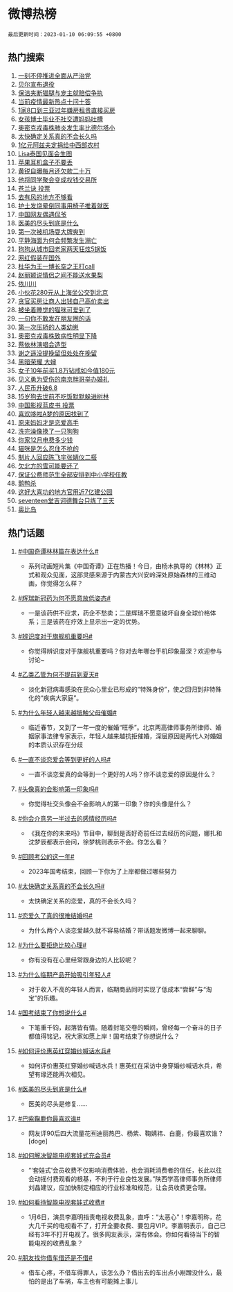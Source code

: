 # 微博热榜

`最后更新时间：2023-01-10 06:09:55 +0800`

## 热门搜索

1. [一刻不停推进全面从严治党](https://m.weibo.cn/search?containerid=100103type%3D1%26t%3D10%26q%3D%23%E4%B8%80%E5%88%BB%E4%B8%8D%E5%81%9C%E6%8E%A8%E8%BF%9B%E5%85%A8%E9%9D%A2%E4%BB%8E%E4%B8%A5%E6%B2%BB%E5%85%9A%23&stream_entry_id=51&isnewpage=1&extparam=seat%3D1%26dgr%3D0%26c_type%3D51%26pos%3D0%26filter_type%3Drealtimehot%26cate%3D10103%26display_time%3D1673302193%26pre_seqid%3D1673302193770031893202&luicode=10000011&lfid=106003type%253D25%2526t%253D3%2526disable_hot%253D1%2526filter_type%253Drealtimehot)
1. [贝尔宣布退役](https://m.weibo.cn/search?containerid=100103type%3D1%26t%3D10%26q%3D%23%E8%B4%9D%E5%B0%94%E5%AE%A3%E5%B8%83%E9%80%80%E5%BD%B9%23&stream_entry_id=31&isnewpage=1&extparam=seat%3D1%26dgr%3D0%26realpos%3D1%26stream_entry_id%3D31%26pos%3D0%26cate%3D5001%26q%3D%2523%25E8%25B4%259D%25E5%25B0%2594%25E5%25AE%25A3%25E5%25B8%2583%25E9%2580%2580%25E5%25BD%25B9%2523%26lcate%3D5001%26flag%3D16%26band_rank%3D1%26c_type%3D31%26filter_type%3Drealtimehot%26display_time%3D1673302193%26pre_seqid%3D1673302193770031893202&luicode=10000011&lfid=106003type%253D25%2526t%253D3%2526disable_hot%253D1%2526filter_type%253Drealtimehot)
1. [保洁夹断猫腿与宠主就赔偿争执](https://m.weibo.cn/search?containerid=100103type%3D1%26t%3D10%26q%3D%23%E4%BF%9D%E6%B4%81%E5%A4%B9%E6%96%AD%E7%8C%AB%E8%85%BF%E4%B8%8E%E5%AE%A0%E4%B8%BB%E5%B0%B1%E8%B5%94%E5%81%BF%E4%BA%89%E6%89%A7%23&stream_entry_id=31&isnewpage=1&extparam=seat%3D1%26dgr%3D0%26realpos%3D2%26stream_entry_id%3D31%26pos%3D1%26cate%3D5001%26q%3D%2523%25E4%25BF%259D%25E6%25B4%2581%25E5%25A4%25B9%25E6%2596%25AD%25E7%258C%25AB%25E8%2585%25BF%25E4%25B8%258E%25E5%25AE%25A0%25E4%25B8%25BB%25E5%25B0%25B1%25E8%25B5%2594%25E5%2581%25BF%25E4%25BA%2589%25E6%2589%25A7%2523%26lcate%3D5001%26flag%3D0%26band_rank%3D2%26c_type%3D31%26filter_type%3Drealtimehot%26display_time%3D1673302193%26pre_seqid%3D1673302193770031893202&luicode=10000011&lfid=106003type%253D25%2526t%253D3%2526disable_hot%253D1%2526filter_type%253Drealtimehot)
1. [当前疫情最新热点十问十答](https://m.weibo.cn/search?containerid=100103type%3D1%26t%3D10%26q%3D%23%E5%BD%93%E5%89%8D%E7%96%AB%E6%83%85%E6%9C%80%E6%96%B0%E7%83%AD%E7%82%B9%E5%8D%81%E9%97%AE%E5%8D%81%E7%AD%94%23&stream_entry_id=31&isnewpage=1&extparam=seat%3D1%26dgr%3D0%26realpos%3D3%26stream_entry_id%3D31%26pos%3D2%26cate%3D5001%26q%3D%2523%25E5%25BD%2593%25E5%2589%258D%25E7%2596%25AB%25E6%2583%2585%25E6%259C%2580%25E6%2596%25B0%25E7%2583%25AD%25E7%2582%25B9%25E5%258D%2581%25E9%2597%25AE%25E5%258D%2581%25E7%25AD%2594%2523%26lcate%3D5001%26flag%3D0%26band_rank%3D3%26c_type%3D31%26filter_type%3Drealtimehot%26display_time%3D1673302193%26pre_seqid%3D1673302193770031893202&luicode=10000011&lfid=106003type%253D25%2526t%253D3%2526disable_hot%253D1%2526filter_type%253Drealtimehot)
1. [1家8口到三亚过年嫌房租贵直接买房](https://m.weibo.cn/search?containerid=100103type%3D1%26t%3D10%26q%3D%231%E5%AE%B68%E5%8F%A3%E5%88%B0%E4%B8%89%E4%BA%9A%E8%BF%87%E5%B9%B4%E5%AB%8C%E6%88%BF%E7%A7%9F%E8%B4%B5%E7%9B%B4%E6%8E%A5%E4%B9%B0%E6%88%BF%23&stream_entry_id=31&isnewpage=1&extparam=seat%3D1%26dgr%3D0%26realpos%3D4%26stream_entry_id%3D31%26pos%3D3%26cate%3D5001%26q%3D%25231%25E5%25AE%25B68%25E5%258F%25A3%25E5%2588%25B0%25E4%25B8%2589%25E4%25BA%259A%25E8%25BF%2587%25E5%25B9%25B4%25E5%25AB%258C%25E6%2588%25BF%25E7%25A7%259F%25E8%25B4%25B5%25E7%259B%25B4%25E6%258E%25A5%25E4%25B9%25B0%25E6%2588%25BF%2523%26lcate%3D5001%26flag%3D2%26band_rank%3D4%26c_type%3D31%26filter_type%3Drealtimehot%26display_time%3D1673302193%26pre_seqid%3D1673302193770031893202&luicode=10000011&lfid=106003type%253D25%2526t%253D3%2526disable_hot%253D1%2526filter_type%253Drealtimehot)
1. [女孩博士毕业不社交遭妈妈吐槽](https://m.weibo.cn/search?containerid=100103type%3D1%26t%3D10%26q%3D%23%E5%A5%B3%E5%AD%A9%E5%8D%9A%E5%A3%AB%E6%AF%95%E4%B8%9A%E4%B8%8D%E7%A4%BE%E4%BA%A4%E9%81%AD%E5%A6%88%E5%A6%88%E5%90%90%E6%A7%BD%23&stream_entry_id=31&isnewpage=1&extparam=seat%3D1%26dgr%3D0%26realpos%3D5%26stream_entry_id%3D31%26pos%3D4%26cate%3D5001%26q%3D%2523%25E5%25A5%25B3%25E5%25AD%25A9%25E5%258D%259A%25E5%25A3%25AB%25E6%25AF%2595%25E4%25B8%259A%25E4%25B8%258D%25E7%25A4%25BE%25E4%25BA%25A4%25E9%2581%25AD%25E5%25A6%2588%25E5%25A6%2588%25E5%2590%2590%25E6%25A7%25BD%2523%26lcate%3D5001%26flag%3D0%26band_rank%3D5%26c_type%3D31%26filter_type%3Drealtimehot%26display_time%3D1673302193%26pre_seqid%3D1673302193770031893202&luicode=10000011&lfid=106003type%253D25%2526t%253D3%2526disable_hot%253D1%2526filter_type%253Drealtimehot)
1. [奥密克戎毒株肺炎发生率比德尔塔小](https://m.weibo.cn/search?containerid=100103type%3D1%26t%3D10%26q%3D%23%E5%A5%A5%E5%AF%86%E5%85%8B%E6%88%8E%E6%AF%92%E6%A0%AA%E8%82%BA%E7%82%8E%E5%8F%91%E7%94%9F%E7%8E%87%E6%AF%94%E5%BE%B7%E5%B0%94%E5%A1%94%E5%B0%8F%23&stream_entry_id=31&isnewpage=1&extparam=seat%3D1%26dgr%3D0%26realpos%3D6%26stream_entry_id%3D31%26pos%3D5%26cate%3D5001%26q%3D%2523%25E5%25A5%25A5%25E5%25AF%2586%25E5%2585%258B%25E6%2588%258E%25E6%25AF%2592%25E6%25A0%25AA%25E8%2582%25BA%25E7%2582%258E%25E5%258F%2591%25E7%2594%259F%25E7%258E%2587%25E6%25AF%2594%25E5%25BE%25B7%25E5%25B0%2594%25E5%25A1%2594%25E5%25B0%258F%2523%26lcate%3D5001%26flag%3D0%26band_rank%3D6%26c_type%3D31%26filter_type%3Drealtimehot%26display_time%3D1673302193%26pre_seqid%3D1673302193770031893202&luicode=10000011&lfid=106003type%253D25%2526t%253D3%2526disable_hot%253D1%2526filter_type%253Drealtimehot)
1. [太快确定关系真的不会长久吗](https://m.weibo.cn/search?containerid=100103type%3D1%26t%3D10%26q%3D%23%E5%A4%AA%E5%BF%AB%E7%A1%AE%E5%AE%9A%E5%85%B3%E7%B3%BB%E7%9C%9F%E7%9A%84%E4%B8%8D%E4%BC%9A%E9%95%BF%E4%B9%85%E5%90%97%23&stream_entry_id=31&isnewpage=1&extparam=seat%3D1%26dgr%3D0%26realpos%3D7%26stream_entry_id%3D31%26pos%3D6%26cate%3D5001%26q%3D%2523%25E5%25A4%25AA%25E5%25BF%25AB%25E7%25A1%25AE%25E5%25AE%259A%25E5%2585%25B3%25E7%25B3%25BB%25E7%259C%259F%25E7%259A%2584%25E4%25B8%258D%25E4%25BC%259A%25E9%2595%25BF%25E4%25B9%2585%25E5%2590%2597%2523%26lcate%3D5001%26flag%3D0%26band_rank%3D7%26c_type%3D31%26filter_type%3Drealtimehot%26display_time%3D1673302193%26pre_seqid%3D1673302193770031893202&luicode=10000011&lfid=106003type%253D25%2526t%253D3%2526disable_hot%253D1%2526filter_type%253Drealtimehot)
1. [1亿元阿兹夫定捐给中西部农村](https://m.weibo.cn/search?containerid=100103type%3D1%26t%3D10%26q%3D%231%E4%BA%BF%E5%85%83%E9%98%BF%E5%85%B9%E5%A4%AB%E5%AE%9A%E6%8D%90%E7%BB%99%E4%B8%AD%E8%A5%BF%E9%83%A8%E5%86%9C%E6%9D%91%23&stream_entry_id=31&isnewpage=1&extparam=seat%3D1%26dgr%3D0%26realpos%3D8%26stream_entry_id%3D31%26pos%3D7%26cate%3D5001%26q%3D%25231%25E4%25BA%25BF%25E5%2585%2583%25E9%2598%25BF%25E5%2585%25B9%25E5%25A4%25AB%25E5%25AE%259A%25E6%258D%2590%25E7%25BB%2599%25E4%25B8%25AD%25E8%25A5%25BF%25E9%2583%25A8%25E5%2586%259C%25E6%259D%2591%2523%26lcate%3D5001%26flag%3D0%26band_rank%3D8%26c_type%3D31%26filter_type%3Drealtimehot%26display_time%3D1673302193%26pre_seqid%3D1673302193770031893202&luicode=10000011&lfid=106003type%253D25%2526t%253D3%2526disable_hot%253D1%2526filter_type%253Drealtimehot)
1. [Lisa泰国见面会生图](https://m.weibo.cn/search?containerid=100103type%3D1%26t%3D10%26q%3D%23Lisa%E6%B3%B0%E5%9B%BD%E8%A7%81%E9%9D%A2%E4%BC%9A%E7%94%9F%E5%9B%BE%23&stream_entry_id=31&isnewpage=1&extparam=seat%3D1%26dgr%3D0%26realpos%3D9%26stream_entry_id%3D31%26pos%3D8%26cate%3D5001%26q%3D%2523Lisa%25E6%25B3%25B0%25E5%259B%25BD%25E8%25A7%2581%25E9%259D%25A2%25E4%25BC%259A%25E7%2594%259F%25E5%259B%25BE%2523%26lcate%3D5001%26flag%3D0%26band_rank%3D9%26c_type%3D31%26filter_type%3Drealtimehot%26display_time%3D1673302193%26pre_seqid%3D1673302193770031893202&luicode=10000011&lfid=106003type%253D25%2526t%253D3%2526disable_hot%253D1%2526filter_type%253Drealtimehot)
1. [苹果耳机盒子不要丢](https://m.weibo.cn/search?containerid=100103type%3D1%26t%3D10%26q%3D%23%E8%8B%B9%E6%9E%9C%E8%80%B3%E6%9C%BA%E7%9B%92%E5%AD%90%E4%B8%8D%E8%A6%81%E4%B8%A2%23&stream_entry_id=31&isnewpage=1&extparam=seat%3D1%26dgr%3D0%26realpos%3D10%26stream_entry_id%3D31%26pos%3D9%26cate%3D5001%26q%3D%2523%25E8%258B%25B9%25E6%259E%259C%25E8%2580%25B3%25E6%259C%25BA%25E7%259B%2592%25E5%25AD%2590%25E4%25B8%258D%25E8%25A6%2581%25E4%25B8%25A2%2523%26lcate%3D5001%26flag%3D0%26band_rank%3D10%26c_type%3D31%26filter_type%3Drealtimehot%26display_time%3D1673302193%26pre_seqid%3D1673302193770031893202&luicode=10000011&lfid=106003type%253D25%2526t%253D3%2526disable_hot%253D1%2526filter_type%253Drealtimehot)
1. [黄锐自曝每月还欠款二十万](https://m.weibo.cn/search?containerid=100103type%3D1%26t%3D10%26q%3D%23%E9%BB%84%E9%94%90%E8%87%AA%E6%9B%9D%E6%AF%8F%E6%9C%88%E8%BF%98%E6%AC%A0%E6%AC%BE%E4%BA%8C%E5%8D%81%E4%B8%87%23&stream_entry_id=31&isnewpage=1&extparam=seat%3D1%26dgr%3D0%26realpos%3D11%26stream_entry_id%3D31%26pos%3D10%26cate%3D5001%26q%3D%2523%25E9%25BB%2584%25E9%2594%2590%25E8%2587%25AA%25E6%259B%259D%25E6%25AF%258F%25E6%259C%2588%25E8%25BF%2598%25E6%25AC%25A0%25E6%25AC%25BE%25E4%25BA%258C%25E5%258D%2581%25E4%25B8%2587%2523%26lcate%3D5001%26flag%3D0%26band_rank%3D11%26c_type%3D31%26filter_type%3Drealtimehot%26display_time%3D1673302193%26pre_seqid%3D1673302193770031893202&luicode=10000011&lfid=106003type%253D25%2526t%253D3%2526disable_hot%253D1%2526filter_type%253Drealtimehot)
1. [他将同学聚会变成权钱交易所](https://m.weibo.cn/search?containerid=100103type%3D1%26t%3D10%26q%3D%23%E4%BB%96%E5%B0%86%E5%90%8C%E5%AD%A6%E8%81%9A%E4%BC%9A%E5%8F%98%E6%88%90%E6%9D%83%E9%92%B1%E4%BA%A4%E6%98%93%E6%89%80%23&stream_entry_id=31&isnewpage=1&extparam=seat%3D1%26dgr%3D0%26realpos%3D12%26stream_entry_id%3D31%26pos%3D11%26cate%3D5001%26q%3D%2523%25E4%25BB%2596%25E5%25B0%2586%25E5%2590%258C%25E5%25AD%25A6%25E8%2581%259A%25E4%25BC%259A%25E5%258F%2598%25E6%2588%2590%25E6%259D%2583%25E9%2592%25B1%25E4%25BA%25A4%25E6%2598%2593%25E6%2589%2580%2523%26lcate%3D5001%26flag%3D0%26band_rank%3D12%26c_type%3D31%26filter_type%3Drealtimehot%26display_time%3D1673302193%26pre_seqid%3D1673302193770031893202&luicode=10000011&lfid=106003type%253D25%2526t%253D3%2526disable_hot%253D1%2526filter_type%253Drealtimehot)
1. [苍兰诀 投票](https://m.weibo.cn/search?containerid=100103type%3D1%26t%3D10%26q%3D%E8%8B%8D%E5%85%B0%E8%AF%80+%E6%8A%95%E7%A5%A8&stream_entry_id=31&isnewpage=1&extparam=seat%3D1%26dgr%3D0%26realpos%3D13%26stream_entry_id%3D31%26pos%3D12%26cate%3D5001%26q%3D%25E8%258B%258D%25E5%2585%25B0%25E8%25AF%2580%2520%25E6%258A%2595%25E7%25A5%25A8%26lcate%3D5001%26flag%3D0%26band_rank%3D13%26c_type%3D31%26filter_type%3Drealtimehot%26display_time%3D1673302193%26pre_seqid%3D1673302193770031893202&luicode=10000011&lfid=106003type%253D25%2526t%253D3%2526disable_hot%253D1%2526filter_type%253Drealtimehot)
1. [去有风的地方不够看](https://m.weibo.cn/search?containerid=100103type%3D1%26t%3D10%26q%3D%23%E5%8E%BB%E6%9C%89%E9%A3%8E%E7%9A%84%E5%9C%B0%E6%96%B9%E4%B8%8D%E5%A4%9F%E7%9C%8B%23&stream_entry_id=31&isnewpage=1&extparam=seat%3D1%26dgr%3D0%26realpos%3D14%26stream_entry_id%3D31%26pos%3D13%26cate%3D5001%26q%3D%2523%25E5%258E%25BB%25E6%259C%2589%25E9%25A3%258E%25E7%259A%2584%25E5%259C%25B0%25E6%2596%25B9%25E4%25B8%258D%25E5%25A4%259F%25E7%259C%258B%2523%26lcate%3D5001%26flag%3D0%26band_rank%3D14%26c_type%3D31%26filter_type%3Drealtimehot%26display_time%3D1673302193%26pre_seqid%3D1673302193770031893202&luicode=10000011&lfid=106003type%253D25%2526t%253D3%2526disable_hot%253D1%2526filter_type%253Drealtimehot)
1. [护士发烧晕倒同事用椅子推着就医](https://m.weibo.cn/search?containerid=100103type%3D1%26t%3D10%26q%3D%23%E6%8A%A4%E5%A3%AB%E5%8F%91%E7%83%A7%E6%99%95%E5%80%92%E5%90%8C%E4%BA%8B%E7%94%A8%E6%A4%85%E5%AD%90%E6%8E%A8%E7%9D%80%E5%B0%B1%E5%8C%BB%23&stream_entry_id=31&isnewpage=1&extparam=seat%3D1%26dgr%3D0%26realpos%3D15%26stream_entry_id%3D31%26pos%3D14%26cate%3D5001%26q%3D%2523%25E6%258A%25A4%25E5%25A3%25AB%25E5%258F%2591%25E7%2583%25A7%25E6%2599%2595%25E5%2580%2592%25E5%2590%258C%25E4%25BA%258B%25E7%2594%25A8%25E6%25A4%2585%25E5%25AD%2590%25E6%258E%25A8%25E7%259D%2580%25E5%25B0%25B1%25E5%258C%25BB%2523%26lcate%3D5001%26flag%3D0%26band_rank%3D15%26c_type%3D31%26filter_type%3Drealtimehot%26display_time%3D1673302193%26pre_seqid%3D1673302193770031893202&luicode=10000011&lfid=106003type%253D25%2526t%253D3%2526disable_hot%253D1%2526filter_type%253Drealtimehot)
1. [中国网友偶遇侃爷](https://m.weibo.cn/search?containerid=100103type%3D1%26t%3D10%26q%3D%23%E4%B8%AD%E5%9B%BD%E7%BD%91%E5%8F%8B%E5%81%B6%E9%81%87%E4%BE%83%E7%88%B7%23&stream_entry_id=31&isnewpage=1&extparam=seat%3D1%26dgr%3D0%26realpos%3D16%26stream_entry_id%3D31%26pos%3D15%26cate%3D5001%26q%3D%2523%25E4%25B8%25AD%25E5%259B%25BD%25E7%25BD%2591%25E5%258F%258B%25E5%2581%25B6%25E9%2581%2587%25E4%25BE%2583%25E7%2588%25B7%2523%26lcate%3D5001%26flag%3D0%26band_rank%3D16%26c_type%3D31%26filter_type%3Drealtimehot%26display_time%3D1673302193%26pre_seqid%3D1673302193770031893202&luicode=10000011&lfid=106003type%253D25%2526t%253D3%2526disable_hot%253D1%2526filter_type%253Drealtimehot)
1. [医美的尽头到底是什么](https://m.weibo.cn/search?containerid=100103type%3D1%26t%3D10%26q%3D%23%E5%8C%BB%E7%BE%8E%E7%9A%84%E5%B0%BD%E5%A4%B4%E5%88%B0%E5%BA%95%E6%98%AF%E4%BB%80%E4%B9%88%23&stream_entry_id=31&isnewpage=1&extparam=seat%3D1%26dgr%3D0%26realpos%3D17%26stream_entry_id%3D31%26pos%3D16%26cate%3D5001%26q%3D%2523%25E5%258C%25BB%25E7%25BE%258E%25E7%259A%2584%25E5%25B0%25BD%25E5%25A4%25B4%25E5%2588%25B0%25E5%25BA%2595%25E6%2598%25AF%25E4%25BB%2580%25E4%25B9%2588%2523%26lcate%3D5001%26flag%3D0%26band_rank%3D17%26c_type%3D31%26filter_type%3Drealtimehot%26display_time%3D1673302193%26pre_seqid%3D1673302193770031893202&luicode=10000011&lfid=106003type%253D25%2526t%253D3%2526disable_hot%253D1%2526filter_type%253Drealtimehot)
1. [第一次被机场耍大牌爽到](https://m.weibo.cn/search?containerid=100103type%3D1%26t%3D10%26q%3D%23%E7%AC%AC%E4%B8%80%E6%AC%A1%E8%A2%AB%E6%9C%BA%E5%9C%BA%E8%80%8D%E5%A4%A7%E7%89%8C%E7%88%BD%E5%88%B0%23&stream_entry_id=31&isnewpage=1&extparam=seat%3D1%26dgr%3D0%26realpos%3D18%26stream_entry_id%3D31%26pos%3D17%26cate%3D5001%26q%3D%2523%25E7%25AC%25AC%25E4%25B8%2580%25E6%25AC%25A1%25E8%25A2%25AB%25E6%259C%25BA%25E5%259C%25BA%25E8%2580%258D%25E5%25A4%25A7%25E7%2589%258C%25E7%2588%25BD%25E5%2588%25B0%2523%26lcate%3D5001%26flag%3D0%26band_rank%3D18%26c_type%3D31%26filter_type%3Drealtimehot%26display_time%3D1673302193%26pre_seqid%3D1673302193770031893202&luicode=10000011&lfid=106003type%253D25%2526t%253D3%2526disable_hot%253D1%2526filter_type%253Drealtimehot)
1. [平静海面为何会频繁发生溺亡](https://m.weibo.cn/search?containerid=100103type%3D1%26t%3D10%26q%3D%23%E5%B9%B3%E9%9D%99%E6%B5%B7%E9%9D%A2%E4%B8%BA%E4%BD%95%E4%BC%9A%E9%A2%91%E7%B9%81%E5%8F%91%E7%94%9F%E6%BA%BA%E4%BA%A1%23&stream_entry_id=31&isnewpage=1&extparam=seat%3D1%26dgr%3D0%26realpos%3D19%26stream_entry_id%3D31%26pos%3D18%26cate%3D5001%26q%3D%2523%25E5%25B9%25B3%25E9%259D%2599%25E6%25B5%25B7%25E9%259D%25A2%25E4%25B8%25BA%25E4%25BD%2595%25E4%25BC%259A%25E9%25A2%2591%25E7%25B9%2581%25E5%258F%2591%25E7%2594%259F%25E6%25BA%25BA%25E4%25BA%25A1%2523%26lcate%3D5001%26flag%3D0%26band_rank%3D19%26c_type%3D31%26filter_type%3Drealtimehot%26display_time%3D1673302193%26pre_seqid%3D1673302193770031893202&luicode=10000011&lfid=106003type%253D25%2526t%253D3%2526disable_hot%253D1%2526filter_type%253Drealtimehot)
1. [狗狗从城市回老家两天狂炫5锅饭](https://m.weibo.cn/search?containerid=100103type%3D1%26t%3D10%26q%3D%23%E7%8B%97%E7%8B%97%E4%BB%8E%E5%9F%8E%E5%B8%82%E5%9B%9E%E8%80%81%E5%AE%B6%E4%B8%A4%E5%A4%A9%E7%8B%82%E7%82%AB5%E9%94%85%E9%A5%AD%23&stream_entry_id=31&isnewpage=1&extparam=seat%3D1%26dgr%3D0%26realpos%3D20%26stream_entry_id%3D31%26pos%3D19%26cate%3D5001%26q%3D%2523%25E7%258B%2597%25E7%258B%2597%25E4%25BB%258E%25E5%259F%258E%25E5%25B8%2582%25E5%259B%259E%25E8%2580%2581%25E5%25AE%25B6%25E4%25B8%25A4%25E5%25A4%25A9%25E7%258B%2582%25E7%2582%25AB5%25E9%2594%2585%25E9%25A5%25AD%2523%26lcate%3D5001%26flag%3D0%26band_rank%3D20%26c_type%3D31%26filter_type%3Drealtimehot%26display_time%3D1673302193%26pre_seqid%3D1673302193770031893202&luicode=10000011&lfid=106003type%253D25%2526t%253D3%2526disable_hot%253D1%2526filter_type%253Drealtimehot)
1. [网红假装在国外](https://m.weibo.cn/search?containerid=100103type%3D1%26t%3D10%26q%3D%23%E7%BD%91%E7%BA%A2%E5%81%87%E8%A3%85%E5%9C%A8%E5%9B%BD%E5%A4%96%23&stream_entry_id=31&isnewpage=1&extparam=seat%3D1%26dgr%3D0%26realpos%3D21%26stream_entry_id%3D31%26pos%3D20%26cate%3D5001%26q%3D%2523%25E7%25BD%2591%25E7%25BA%25A2%25E5%2581%2587%25E8%25A3%2585%25E5%259C%25A8%25E5%259B%25BD%25E5%25A4%2596%2523%26lcate%3D5001%26flag%3D0%26band_rank%3D21%26c_type%3D31%26filter_type%3Drealtimehot%26display_time%3D1673302193%26pre_seqid%3D1673302193770031893202&luicode=10000011&lfid=106003type%253D25%2526t%253D3%2526disable_hot%253D1%2526filter_type%253Drealtimehot)
1. [杜华为王一博长空之王打call](https://m.weibo.cn/search?containerid=100103type%3D1%26t%3D10%26q%3D%23%E6%9D%9C%E5%8D%8E%E4%B8%BA%E7%8E%8B%E4%B8%80%E5%8D%9A%E9%95%BF%E7%A9%BA%E4%B9%8B%E7%8E%8B%E6%89%93call%23&stream_entry_id=31&isnewpage=1&extparam=seat%3D1%26dgr%3D0%26realpos%3D22%26stream_entry_id%3D31%26pos%3D21%26cate%3D5001%26q%3D%2523%25E6%259D%259C%25E5%258D%258E%25E4%25B8%25BA%25E7%258E%258B%25E4%25B8%2580%25E5%258D%259A%25E9%2595%25BF%25E7%25A9%25BA%25E4%25B9%258B%25E7%258E%258B%25E6%2589%2593call%2523%26lcate%3D5001%26flag%3D0%26band_rank%3D22%26c_type%3D31%26filter_type%3Drealtimehot%26display_time%3D1673302193%26pre_seqid%3D1673302193770031893202&luicode=10000011&lfid=106003type%253D25%2526t%253D3%2526disable_hot%253D1%2526filter_type%253Drealtimehot)
1. [赵丽颖说情侣之间不能送水果梨](https://m.weibo.cn/search?containerid=100103type%3D1%26t%3D10%26q%3D%23%E8%B5%B5%E4%B8%BD%E9%A2%96%E8%AF%B4%E6%83%85%E4%BE%A3%E4%B9%8B%E9%97%B4%E4%B8%8D%E8%83%BD%E9%80%81%E6%B0%B4%E6%9E%9C%E6%A2%A8%23&stream_entry_id=31&isnewpage=1&extparam=seat%3D1%26dgr%3D0%26realpos%3D23%26stream_entry_id%3D31%26pos%3D22%26cate%3D5001%26q%3D%2523%25E8%25B5%25B5%25E4%25B8%25BD%25E9%25A2%2596%25E8%25AF%25B4%25E6%2583%2585%25E4%25BE%25A3%25E4%25B9%258B%25E9%2597%25B4%25E4%25B8%258D%25E8%2583%25BD%25E9%2580%2581%25E6%25B0%25B4%25E6%259E%259C%25E6%25A2%25A8%2523%26lcate%3D5001%26flag%3D0%26band_rank%3D23%26c_type%3D31%26filter_type%3Drealtimehot%26display_time%3D1673302193%26pre_seqid%3D1673302193770031893202&luicode=10000011&lfid=106003type%253D25%2526t%253D3%2526disable_hot%253D1%2526filter_type%253Drealtimehot)
1. [依川川](https://m.weibo.cn/search?containerid=100103type%3D1%26t%3D10%26q%3D%E4%BE%9D%E5%B7%9D%E5%B7%9D&stream_entry_id=31&isnewpage=1&extparam=seat%3D1%26dgr%3D0%26realpos%3D24%26stream_entry_id%3D31%26pos%3D23%26cate%3D5001%26q%3D%25E4%25BE%259D%25E5%25B7%259D%25E5%25B7%259D%26lcate%3D5001%26flag%3D0%26band_rank%3D24%26c_type%3D31%26filter_type%3Drealtimehot%26display_time%3D1673302193%26pre_seqid%3D1673302193770031893202&luicode=10000011&lfid=106003type%253D25%2526t%253D3%2526disable_hot%253D1%2526filter_type%253Drealtimehot)
1. [小伙花280元从上海坐公交到北京](https://m.weibo.cn/search?containerid=100103type%3D1%26t%3D10%26q%3D%23%E5%B0%8F%E4%BC%99%E8%8A%B1280%E5%85%83%E4%BB%8E%E4%B8%8A%E6%B5%B7%E5%9D%90%E5%85%AC%E4%BA%A4%E5%88%B0%E5%8C%97%E4%BA%AC%23&stream_entry_id=31&isnewpage=1&extparam=seat%3D1%26dgr%3D0%26realpos%3D25%26stream_entry_id%3D31%26pos%3D24%26cate%3D5001%26q%3D%2523%25E5%25B0%258F%25E4%25BC%2599%25E8%258A%25B1280%25E5%2585%2583%25E4%25BB%258E%25E4%25B8%258A%25E6%25B5%25B7%25E5%259D%2590%25E5%2585%25AC%25E4%25BA%25A4%25E5%2588%25B0%25E5%258C%2597%25E4%25BA%25AC%2523%26lcate%3D5001%26flag%3D0%26band_rank%3D25%26c_type%3D31%26filter_type%3Drealtimehot%26display_time%3D1673302193%26pre_seqid%3D1673302193770031893202&luicode=10000011&lfid=106003type%253D25%2526t%253D3%2526disable_hot%253D1%2526filter_type%253Drealtimehot)
1. [贪官买房让商人出钱自己高价卖出](https://m.weibo.cn/search?containerid=100103type%3D1%26t%3D10%26q%3D%23%E8%B4%AA%E5%AE%98%E4%B9%B0%E6%88%BF%E8%AE%A9%E5%95%86%E4%BA%BA%E5%87%BA%E9%92%B1%E8%87%AA%E5%B7%B1%E9%AB%98%E4%BB%B7%E5%8D%96%E5%87%BA%23&stream_entry_id=31&isnewpage=1&extparam=seat%3D1%26dgr%3D0%26realpos%3D26%26stream_entry_id%3D31%26pos%3D25%26cate%3D5001%26q%3D%2523%25E8%25B4%25AA%25E5%25AE%2598%25E4%25B9%25B0%25E6%2588%25BF%25E8%25AE%25A9%25E5%2595%2586%25E4%25BA%25BA%25E5%2587%25BA%25E9%2592%25B1%25E8%2587%25AA%25E5%25B7%25B1%25E9%25AB%2598%25E4%25BB%25B7%25E5%258D%2596%25E5%2587%25BA%2523%26lcate%3D5001%26flag%3D0%26band_rank%3D26%26c_type%3D31%26filter_type%3Drealtimehot%26display_time%3D1673302193%26pre_seqid%3D1673302193770031893202&luicode=10000011&lfid=106003type%253D25%2526t%253D3%2526disable_hot%253D1%2526filter_type%253Drealtimehot)
1. [被坐着睡觉的猫咪可爱到了](https://m.weibo.cn/search?containerid=100103type%3D1%26t%3D10%26q%3D%23%E8%A2%AB%E5%9D%90%E7%9D%80%E7%9D%A1%E8%A7%89%E7%9A%84%E7%8C%AB%E5%92%AA%E5%8F%AF%E7%88%B1%E5%88%B0%E4%BA%86%23&stream_entry_id=31&isnewpage=1&extparam=seat%3D1%26dgr%3D0%26realpos%3D27%26stream_entry_id%3D31%26pos%3D26%26cate%3D5001%26q%3D%2523%25E8%25A2%25AB%25E5%259D%2590%25E7%259D%2580%25E7%259D%25A1%25E8%25A7%2589%25E7%259A%2584%25E7%258C%25AB%25E5%2592%25AA%25E5%258F%25AF%25E7%2588%25B1%25E5%2588%25B0%25E4%25BA%2586%2523%26lcate%3D5001%26flag%3D0%26band_rank%3D27%26c_type%3D31%26filter_type%3Drealtimehot%26display_time%3D1673302193%26pre_seqid%3D1673302193770031893202&luicode=10000011&lfid=106003type%253D25%2526t%253D3%2526disable_hot%253D1%2526filter_type%253Drealtimehot)
1. [一句你不敢发在朋友圈的话](https://m.weibo.cn/search?containerid=100103type%3D1%26t%3D10%26q%3D%23%E4%B8%80%E5%8F%A5%E4%BD%A0%E4%B8%8D%E6%95%A2%E5%8F%91%E5%9C%A8%E6%9C%8B%E5%8F%8B%E5%9C%88%E7%9A%84%E8%AF%9D%23&stream_entry_id=31&isnewpage=1&extparam=seat%3D1%26dgr%3D0%26realpos%3D28%26stream_entry_id%3D31%26pos%3D27%26cate%3D5001%26q%3D%2523%25E4%25B8%2580%25E5%258F%25A5%25E4%25BD%25A0%25E4%25B8%258D%25E6%2595%25A2%25E5%258F%2591%25E5%259C%25A8%25E6%259C%258B%25E5%258F%258B%25E5%259C%2588%25E7%259A%2584%25E8%25AF%259D%2523%26lcate%3D5001%26flag%3D0%26band_rank%3D28%26c_type%3D31%26filter_type%3Drealtimehot%26display_time%3D1673302193%26pre_seqid%3D1673302193770031893202&luicode=10000011&lfid=106003type%253D25%2526t%253D3%2526disable_hot%253D1%2526filter_type%253Drealtimehot)
1. [第一次压轿的人类幼崽](https://m.weibo.cn/search?containerid=100103type%3D1%26t%3D10%26q%3D%23%E7%AC%AC%E4%B8%80%E6%AC%A1%E5%8E%8B%E8%BD%BF%E7%9A%84%E4%BA%BA%E7%B1%BB%E5%B9%BC%E5%B4%BD%23&stream_entry_id=31&isnewpage=1&extparam=seat%3D1%26dgr%3D0%26realpos%3D29%26stream_entry_id%3D31%26pos%3D28%26cate%3D5001%26q%3D%2523%25E7%25AC%25AC%25E4%25B8%2580%25E6%25AC%25A1%25E5%258E%258B%25E8%25BD%25BF%25E7%259A%2584%25E4%25BA%25BA%25E7%25B1%25BB%25E5%25B9%25BC%25E5%25B4%25BD%2523%26lcate%3D5001%26flag%3D0%26band_rank%3D29%26c_type%3D31%26filter_type%3Drealtimehot%26display_time%3D1673302193%26pre_seqid%3D1673302193770031893202&luicode=10000011&lfid=106003type%253D25%2526t%253D3%2526disable_hot%253D1%2526filter_type%253Drealtimehot)
1. [奥密克戎毒株致病性明显下降](https://m.weibo.cn/search?containerid=100103type%3D1%26t%3D10%26q%3D%23%E5%A5%A5%E5%AF%86%E5%85%8B%E6%88%8E%E6%AF%92%E6%A0%AA%E8%87%B4%E7%97%85%E6%80%A7%E6%98%8E%E6%98%BE%E4%B8%8B%E9%99%8D%23&stream_entry_id=31&isnewpage=1&extparam=seat%3D1%26dgr%3D0%26realpos%3D30%26stream_entry_id%3D31%26pos%3D29%26cate%3D5001%26q%3D%2523%25E5%25A5%25A5%25E5%25AF%2586%25E5%2585%258B%25E6%2588%258E%25E6%25AF%2592%25E6%25A0%25AA%25E8%2587%25B4%25E7%2597%2585%25E6%2580%25A7%25E6%2598%258E%25E6%2598%25BE%25E4%25B8%258B%25E9%2599%258D%2523%26lcate%3D5001%26flag%3D0%26band_rank%3D30%26c_type%3D31%26filter_type%3Drealtimehot%26display_time%3D1673302193%26pre_seqid%3D1673302193770031893202&luicode=10000011&lfid=106003type%253D25%2526t%253D3%2526disable_hot%253D1%2526filter_type%253Drealtimehot)
1. [蔡依林演唱会造型](https://m.weibo.cn/search?containerid=100103type%3D1%26t%3D10%26q%3D%E8%94%A1%E4%BE%9D%E6%9E%97%E6%BC%94%E5%94%B1%E4%BC%9A%E9%80%A0%E5%9E%8B&stream_entry_id=31&isnewpage=1&extparam=seat%3D1%26dgr%3D0%26realpos%3D31%26stream_entry_id%3D31%26pos%3D30%26cate%3D5001%26q%3D%25E8%2594%25A1%25E4%25BE%259D%25E6%259E%2597%25E6%25BC%2594%25E5%2594%25B1%25E4%25BC%259A%25E9%2580%25A0%25E5%259E%258B%26lcate%3D5001%26flag%3D0%26band_rank%3D31%26c_type%3D31%26filter_type%3Drealtimehot%26display_time%3D1673302193%26pre_seqid%3D1673302193770031893202&luicode=10000011&lfid=106003type%253D25%2526t%253D3%2526disable_hot%253D1%2526filter_type%253Drealtimehot)
1. [谢之遥没提挽留但处处在挽留](https://m.weibo.cn/search?containerid=100103type%3D1%26t%3D10%26q%3D%23%E8%B0%A2%E4%B9%8B%E9%81%A5%E6%B2%A1%E6%8F%90%E6%8C%BD%E7%95%99%E4%BD%86%E5%A4%84%E5%A4%84%E5%9C%A8%E6%8C%BD%E7%95%99%23&stream_entry_id=31&isnewpage=1&extparam=seat%3D1%26dgr%3D0%26realpos%3D32%26stream_entry_id%3D31%26pos%3D31%26cate%3D5001%26q%3D%2523%25E8%25B0%25A2%25E4%25B9%258B%25E9%2581%25A5%25E6%25B2%25A1%25E6%258F%2590%25E6%258C%25BD%25E7%2595%2599%25E4%25BD%2586%25E5%25A4%2584%25E5%25A4%2584%25E5%259C%25A8%25E6%258C%25BD%25E7%2595%2599%2523%26lcate%3D5001%26flag%3D0%26band_rank%3D32%26c_type%3D31%26filter_type%3Drealtimehot%26display_time%3D1673302193%26pre_seqid%3D1673302193770031893202&luicode=10000011&lfid=106003type%253D25%2526t%253D3%2526disable_hot%253D1%2526filter_type%253Drealtimehot)
1. [黑暗荣耀 大婶](https://m.weibo.cn/search?containerid=100103type%3D1%26t%3D10%26q%3D%E9%BB%91%E6%9A%97%E8%8D%A3%E8%80%80+%E5%A4%A7%E5%A9%B6&stream_entry_id=31&isnewpage=1&extparam=seat%3D1%26dgr%3D0%26realpos%3D33%26stream_entry_id%3D31%26pos%3D32%26cate%3D5001%26q%3D%25E9%25BB%2591%25E6%259A%2597%25E8%258D%25A3%25E8%2580%2580%2520%25E5%25A4%25A7%25E5%25A9%25B6%26lcate%3D5001%26flag%3D0%26band_rank%3D33%26c_type%3D31%26filter_type%3Drealtimehot%26display_time%3D1673302193%26pre_seqid%3D1673302193770031893202&luicode=10000011&lfid=106003type%253D25%2526t%253D3%2526disable_hot%253D1%2526filter_type%253Drealtimehot)
1. [女子10年前买1.8万钻戒如今值180元](https://m.weibo.cn/search?containerid=100103type%3D1%26t%3D10%26q%3D%23%E5%A5%B3%E5%AD%9010%E5%B9%B4%E5%89%8D%E4%B9%B01.8%E4%B8%87%E9%92%BB%E6%88%92%E5%A6%82%E4%BB%8A%E5%80%BC180%E5%85%83%23&stream_entry_id=31&isnewpage=1&extparam=seat%3D1%26dgr%3D0%26realpos%3D34%26stream_entry_id%3D31%26pos%3D33%26cate%3D5001%26q%3D%2523%25E5%25A5%25B3%25E5%25AD%259010%25E5%25B9%25B4%25E5%2589%258D%25E4%25B9%25B01.8%25E4%25B8%2587%25E9%2592%25BB%25E6%2588%2592%25E5%25A6%2582%25E4%25BB%258A%25E5%2580%25BC180%25E5%2585%2583%2523%26lcate%3D5001%26flag%3D0%26band_rank%3D34%26c_type%3D31%26filter_type%3Drealtimehot%26display_time%3D1673302193%26pre_seqid%3D1673302193770031893202&luicode=10000011&lfid=106003type%253D25%2526t%253D3%2526disable_hot%253D1%2526filter_type%253Drealtimehot)
1. [见义勇为受伤的南京胖哥举办婚礼](https://m.weibo.cn/search?containerid=100103type%3D1%26t%3D10%26q%3D%23%E8%A7%81%E4%B9%89%E5%8B%87%E4%B8%BA%E5%8F%97%E4%BC%A4%E7%9A%84%E5%8D%97%E4%BA%AC%E8%83%96%E5%93%A5%E4%B8%BE%E5%8A%9E%E5%A9%9A%E7%A4%BC%23&stream_entry_id=31&isnewpage=1&extparam=seat%3D1%26dgr%3D0%26realpos%3D35%26stream_entry_id%3D31%26pos%3D34%26cate%3D5001%26q%3D%2523%25E8%25A7%2581%25E4%25B9%2589%25E5%258B%2587%25E4%25B8%25BA%25E5%258F%2597%25E4%25BC%25A4%25E7%259A%2584%25E5%258D%2597%25E4%25BA%25AC%25E8%2583%2596%25E5%2593%25A5%25E4%25B8%25BE%25E5%258A%259E%25E5%25A9%259A%25E7%25A4%25BC%2523%26lcate%3D5001%26flag%3D0%26band_rank%3D35%26c_type%3D31%26filter_type%3Drealtimehot%26display_time%3D1673302193%26pre_seqid%3D1673302193770031893202&luicode=10000011&lfid=106003type%253D25%2526t%253D3%2526disable_hot%253D1%2526filter_type%253Drealtimehot)
1. [人民币升破6.8](https://m.weibo.cn/search?containerid=100103type%3D1%26t%3D10%26q%3D%23%E4%BA%BA%E6%B0%91%E5%B8%81%E5%8D%87%E7%A0%B46.8%23&stream_entry_id=31&isnewpage=1&extparam=seat%3D1%26dgr%3D0%26realpos%3D36%26stream_entry_id%3D31%26pos%3D35%26cate%3D5001%26q%3D%2523%25E4%25BA%25BA%25E6%25B0%2591%25E5%25B8%2581%25E5%258D%2587%25E7%25A0%25B46.8%2523%26lcate%3D5001%26flag%3D0%26band_rank%3D36%26c_type%3D31%26filter_type%3Drealtimehot%26display_time%3D1673302193%26pre_seqid%3D1673302193770031893202&luicode=10000011&lfid=106003type%253D25%2526t%253D3%2526disable_hot%253D1%2526filter_type%253Drealtimehot)
1. [15岁狗去世前不吃饭默默躲进树林](https://m.weibo.cn/search?containerid=100103type%3D1%26t%3D10%26q%3D%2315%E5%B2%81%E7%8B%97%E5%8E%BB%E4%B8%96%E5%89%8D%E4%B8%8D%E5%90%83%E9%A5%AD%E9%BB%98%E9%BB%98%E8%BA%B2%E8%BF%9B%E6%A0%91%E6%9E%97%23&stream_entry_id=31&isnewpage=1&extparam=seat%3D1%26dgr%3D0%26realpos%3D37%26stream_entry_id%3D31%26pos%3D36%26cate%3D5001%26q%3D%252315%25E5%25B2%2581%25E7%258B%2597%25E5%258E%25BB%25E4%25B8%2596%25E5%2589%258D%25E4%25B8%258D%25E5%2590%2583%25E9%25A5%25AD%25E9%25BB%2598%25E9%25BB%2598%25E8%25BA%25B2%25E8%25BF%259B%25E6%25A0%2591%25E6%259E%2597%2523%26lcate%3D5001%26flag%3D0%26band_rank%3D37%26c_type%3D31%26filter_type%3Drealtimehot%26display_time%3D1673302193%26pre_seqid%3D1673302193770031893202&luicode=10000011&lfid=106003type%253D25%2526t%253D3%2526disable_hot%253D1%2526filter_type%253Drealtimehot)
1. [中国影视蓝皮书 投票](https://m.weibo.cn/search?containerid=100103type%3D1%26t%3D10%26q%3D%E4%B8%AD%E5%9B%BD%E5%BD%B1%E8%A7%86%E8%93%9D%E7%9A%AE%E4%B9%A6+%E6%8A%95%E7%A5%A8&stream_entry_id=31&isnewpage=1&extparam=seat%3D1%26dgr%3D0%26realpos%3D38%26stream_entry_id%3D31%26pos%3D37%26cate%3D5001%26q%3D%25E4%25B8%25AD%25E5%259B%25BD%25E5%25BD%25B1%25E8%25A7%2586%25E8%2593%259D%25E7%259A%25AE%25E4%25B9%25A6%2520%25E6%258A%2595%25E7%25A5%25A8%26lcate%3D5001%26flag%3D0%26band_rank%3D38%26c_type%3D31%26filter_type%3Drealtimehot%26display_time%3D1673302193%26pre_seqid%3D1673302193770031893202&luicode=10000011&lfid=106003type%253D25%2526t%253D3%2526disable_hot%253D1%2526filter_type%253Drealtimehot)
1. [喜欢哆啦A梦的原因找到了](https://m.weibo.cn/search?containerid=100103type%3D1%26t%3D10%26q%3D%23%E5%96%9C%E6%AC%A2%E5%93%86%E5%95%A6A%E6%A2%A6%E7%9A%84%E5%8E%9F%E5%9B%A0%E6%89%BE%E5%88%B0%E4%BA%86%23&stream_entry_id=31&isnewpage=1&extparam=seat%3D1%26dgr%3D0%26realpos%3D39%26stream_entry_id%3D31%26pos%3D38%26cate%3D5001%26q%3D%2523%25E5%2596%259C%25E6%25AC%25A2%25E5%2593%2586%25E5%2595%25A6A%25E6%25A2%25A6%25E7%259A%2584%25E5%258E%259F%25E5%259B%25A0%25E6%2589%25BE%25E5%2588%25B0%25E4%25BA%2586%2523%26lcate%3D5001%26flag%3D0%26band_rank%3D39%26c_type%3D31%26filter_type%3Drealtimehot%26display_time%3D1673302193%26pre_seqid%3D1673302193770031893202&luicode=10000011&lfid=106003type%253D25%2526t%253D3%2526disable_hot%253D1%2526filter_type%253Drealtimehot)
1. [原来妈妈才是恋爱高手](https://m.weibo.cn/search?containerid=100103type%3D1%26t%3D10%26q%3D%23%E5%8E%9F%E6%9D%A5%E5%A6%88%E5%A6%88%E6%89%8D%E6%98%AF%E6%81%8B%E7%88%B1%E9%AB%98%E6%89%8B%23&stream_entry_id=31&isnewpage=1&extparam=seat%3D1%26dgr%3D0%26realpos%3D40%26stream_entry_id%3D31%26pos%3D39%26cate%3D5001%26q%3D%2523%25E5%258E%259F%25E6%259D%25A5%25E5%25A6%2588%25E5%25A6%2588%25E6%2589%258D%25E6%2598%25AF%25E6%2581%258B%25E7%2588%25B1%25E9%25AB%2598%25E6%2589%258B%2523%26lcate%3D5001%26flag%3D0%26band_rank%3D40%26c_type%3D31%26filter_type%3Drealtimehot%26display_time%3D1673302193%26pre_seqid%3D1673302193770031893202&luicode=10000011&lfid=106003type%253D25%2526t%253D3%2526disable_hot%253D1%2526filter_type%253Drealtimehot)
1. [洗完澡像换了一只狗狗](https://m.weibo.cn/search?containerid=100103type%3D1%26t%3D10%26q%3D%23%E6%B4%97%E5%AE%8C%E6%BE%A1%E5%83%8F%E6%8D%A2%E4%BA%86%E4%B8%80%E5%8F%AA%E7%8B%97%E7%8B%97%23&stream_entry_id=31&isnewpage=1&extparam=seat%3D1%26dgr%3D0%26realpos%3D41%26stream_entry_id%3D31%26pos%3D40%26cate%3D5001%26q%3D%2523%25E6%25B4%2597%25E5%25AE%258C%25E6%25BE%25A1%25E5%2583%258F%25E6%258D%25A2%25E4%25BA%2586%25E4%25B8%2580%25E5%258F%25AA%25E7%258B%2597%25E7%258B%2597%2523%26lcate%3D5001%26flag%3D0%26band_rank%3D41%26c_type%3D31%26filter_type%3Drealtimehot%26display_time%3D1673302193%26pre_seqid%3D1673302193770031893202&luicode=10000011&lfid=106003type%253D25%2526t%253D3%2526disable_hot%253D1%2526filter_type%253Drealtimehot)
1. [你家12月电费多少钱](https://m.weibo.cn/search?containerid=100103type%3D1%26t%3D10%26q%3D%23%E4%BD%A0%E5%AE%B612%E6%9C%88%E7%94%B5%E8%B4%B9%E5%A4%9A%E5%B0%91%E9%92%B1%23&stream_entry_id=31&isnewpage=1&extparam=seat%3D1%26dgr%3D0%26realpos%3D42%26stream_entry_id%3D31%26pos%3D41%26cate%3D5001%26q%3D%2523%25E4%25BD%25A0%25E5%25AE%25B612%25E6%259C%2588%25E7%2594%25B5%25E8%25B4%25B9%25E5%25A4%259A%25E5%25B0%2591%25E9%2592%25B1%2523%26lcate%3D5001%26flag%3D0%26band_rank%3D42%26c_type%3D31%26filter_type%3Drealtimehot%26display_time%3D1673302193%26pre_seqid%3D1673302193770031893202&luicode=10000011&lfid=106003type%253D25%2526t%253D3%2526disable_hot%253D1%2526filter_type%253Drealtimehot)
1. [猫咪是怎么忍住不抢的](https://m.weibo.cn/search?containerid=100103type%3D1%26t%3D10%26q%3D%23%E7%8C%AB%E5%92%AA%E6%98%AF%E6%80%8E%E4%B9%88%E5%BF%8D%E4%BD%8F%E4%B8%8D%E6%8A%A2%E7%9A%84%23&stream_entry_id=31&isnewpage=1&extparam=seat%3D1%26dgr%3D0%26realpos%3D43%26stream_entry_id%3D31%26pos%3D42%26cate%3D5001%26q%3D%2523%25E7%258C%25AB%25E5%2592%25AA%25E6%2598%25AF%25E6%2580%258E%25E4%25B9%2588%25E5%25BF%258D%25E4%25BD%258F%25E4%25B8%258D%25E6%258A%25A2%25E7%259A%2584%2523%26lcate%3D5001%26flag%3D0%26band_rank%3D43%26c_type%3D31%26filter_type%3Drealtimehot%26display_time%3D1673302193%26pre_seqid%3D1673302193770031893202&luicode=10000011&lfid=106003type%253D25%2526t%253D3%2526disable_hot%253D1%2526filter_type%253Drealtimehot)
1. [制片人回应陈飞宇张婧仪二搭](https://m.weibo.cn/search?containerid=100103type%3D1%26t%3D10%26q%3D%23%E5%88%B6%E7%89%87%E4%BA%BA%E5%9B%9E%E5%BA%94%E9%99%88%E9%A3%9E%E5%AE%87%E5%BC%A0%E5%A9%A7%E4%BB%AA%E4%BA%8C%E6%90%AD%23&stream_entry_id=31&isnewpage=1&extparam=seat%3D1%26dgr%3D0%26realpos%3D44%26stream_entry_id%3D31%26pos%3D43%26cate%3D5001%26q%3D%2523%25E5%2588%25B6%25E7%2589%2587%25E4%25BA%25BA%25E5%259B%259E%25E5%25BA%2594%25E9%2599%2588%25E9%25A3%259E%25E5%25AE%2587%25E5%25BC%25A0%25E5%25A9%25A7%25E4%25BB%25AA%25E4%25BA%258C%25E6%2590%25AD%2523%26lcate%3D5001%26flag%3D0%26band_rank%3D44%26c_type%3D31%26filter_type%3Drealtimehot%26display_time%3D1673302193%26pre_seqid%3D1673302193770031893202&luicode=10000011&lfid=106003type%253D25%2526t%253D3%2526disable_hot%253D1%2526filter_type%253Drealtimehot)
1. [欠北方的雪可能要还了](https://m.weibo.cn/search?containerid=100103type%3D1%26t%3D10%26q%3D%23%E6%AC%A0%E5%8C%97%E6%96%B9%E7%9A%84%E9%9B%AA%E5%8F%AF%E8%83%BD%E8%A6%81%E8%BF%98%E4%BA%86%23&stream_entry_id=31&isnewpage=1&extparam=seat%3D1%26dgr%3D0%26realpos%3D45%26stream_entry_id%3D31%26pos%3D44%26cate%3D5001%26q%3D%2523%25E6%25AC%25A0%25E5%258C%2597%25E6%2596%25B9%25E7%259A%2584%25E9%259B%25AA%25E5%258F%25AF%25E8%2583%25BD%25E8%25A6%2581%25E8%25BF%2598%25E4%25BA%2586%2523%26lcate%3D5001%26flag%3D0%26band_rank%3D45%26c_type%3D31%26filter_type%3Drealtimehot%26display_time%3D1673302193%26pre_seqid%3D1673302193770031893202&luicode=10000011&lfid=106003type%253D25%2526t%253D3%2526disable_hot%253D1%2526filter_type%253Drealtimehot)
1. [保证公费师范生全部安排到中小学校任教](https://m.weibo.cn/search?containerid=100103type%3D1%26t%3D10%26q%3D%23%E4%BF%9D%E8%AF%81%E5%85%AC%E8%B4%B9%E5%B8%88%E8%8C%83%E7%94%9F%E5%85%A8%E9%83%A8%E5%AE%89%E6%8E%92%E5%88%B0%E4%B8%AD%E5%B0%8F%E5%AD%A6%E6%A0%A1%E4%BB%BB%E6%95%99%23&stream_entry_id=31&isnewpage=1&extparam=seat%3D1%26dgr%3D0%26realpos%3D46%26stream_entry_id%3D31%26pos%3D45%26cate%3D5001%26q%3D%2523%25E4%25BF%259D%25E8%25AF%2581%25E5%2585%25AC%25E8%25B4%25B9%25E5%25B8%2588%25E8%258C%2583%25E7%2594%259F%25E5%2585%25A8%25E9%2583%25A8%25E5%25AE%2589%25E6%258E%2592%25E5%2588%25B0%25E4%25B8%25AD%25E5%25B0%258F%25E5%25AD%25A6%25E6%25A0%25A1%25E4%25BB%25BB%25E6%2595%2599%2523%26lcate%3D5001%26flag%3D0%26band_rank%3D46%26c_type%3D31%26filter_type%3Drealtimehot%26display_time%3D1673302193%26pre_seqid%3D1673302193770031893202&luicode=10000011&lfid=106003type%253D25%2526t%253D3%2526disable_hot%253D1%2526filter_type%253Drealtimehot)
1. [鹅鸭杀](https://m.weibo.cn/search?containerid=100103type%3D1%26t%3D10%26q%3D%23%E9%B9%85%E9%B8%AD%E6%9D%80%23&stream_entry_id=31&isnewpage=1&extparam=seat%3D1%26dgr%3D0%26realpos%3D47%26stream_entry_id%3D31%26pos%3D46%26cate%3D5001%26q%3D%2523%25E9%25B9%2585%25E9%25B8%25AD%25E6%259D%2580%2523%26lcate%3D5001%26flag%3D0%26band_rank%3D47%26c_type%3D31%26filter_type%3Drealtimehot%26display_time%3D1673302193%26pre_seqid%3D1673302193770031893202&luicode=10000011&lfid=106003type%253D25%2526t%253D3%2526disable_hot%253D1%2526filter_type%253Drealtimehot)
1. [这好大喜功的地方官用近7亿建公园](https://m.weibo.cn/search?containerid=100103type%3D1%26t%3D10%26q%3D%23%E8%BF%99%E5%A5%BD%E5%A4%A7%E5%96%9C%E5%8A%9F%E7%9A%84%E5%9C%B0%E6%96%B9%E5%AE%98%E7%94%A8%E8%BF%917%E4%BA%BF%E5%BB%BA%E5%85%AC%E5%9B%AD%23&stream_entry_id=31&isnewpage=1&extparam=seat%3D1%26dgr%3D0%26realpos%3D48%26stream_entry_id%3D31%26pos%3D47%26cate%3D5001%26q%3D%2523%25E8%25BF%2599%25E5%25A5%25BD%25E5%25A4%25A7%25E5%2596%259C%25E5%258A%259F%25E7%259A%2584%25E5%259C%25B0%25E6%2596%25B9%25E5%25AE%2598%25E7%2594%25A8%25E8%25BF%25917%25E4%25BA%25BF%25E5%25BB%25BA%25E5%2585%25AC%25E5%259B%25AD%2523%26lcate%3D5001%26flag%3D0%26band_rank%3D48%26c_type%3D31%26filter_type%3Drealtimehot%26display_time%3D1673302193%26pre_seqid%3D1673302193770031893202&luicode=10000011&lfid=106003type%253D25%2526t%253D3%2526disable_hot%253D1%2526filter_type%253Drealtimehot)
1. [seventeen堂吉诃德舞台只练了三天](https://m.weibo.cn/search?containerid=100103type%3D1%26t%3D10%26q%3D%23seventeen%E5%A0%82%E5%90%89%E8%AF%83%E5%BE%B7%E8%88%9E%E5%8F%B0%E5%8F%AA%E7%BB%83%E4%BA%86%E4%B8%89%E5%A4%A9%23&stream_entry_id=31&isnewpage=1&extparam=seat%3D1%26dgr%3D0%26realpos%3D49%26stream_entry_id%3D31%26pos%3D48%26cate%3D5001%26q%3D%2523seventeen%25E5%25A0%2582%25E5%2590%2589%25E8%25AF%2583%25E5%25BE%25B7%25E8%2588%259E%25E5%258F%25B0%25E5%258F%25AA%25E7%25BB%2583%25E4%25BA%2586%25E4%25B8%2589%25E5%25A4%25A9%2523%26lcate%3D5001%26flag%3D0%26band_rank%3D49%26c_type%3D31%26filter_type%3Drealtimehot%26display_time%3D1673302193%26pre_seqid%3D1673302193770031893202&luicode=10000011&lfid=106003type%253D25%2526t%253D3%2526disable_hot%253D1%2526filter_type%253Drealtimehot)
1. [奥比岛](https://m.weibo.cn/search?containerid=100103type%3D1%26t%3D10%26q%3D%23%E5%A5%A5%E6%AF%94%E5%B2%9B%23&stream_entry_id=31&isnewpage=1&extparam=seat%3D1%26dgr%3D0%26realpos%3D50%26stream_entry_id%3D31%26pos%3D49%26cate%3D5001%26q%3D%2523%25E5%25A5%25A5%25E6%25AF%2594%25E5%25B2%259B%2523%26lcate%3D5001%26flag%3D0%26band_rank%3D50%26c_type%3D31%26filter_type%3Drealtimehot%26display_time%3D1673302193%26pre_seqid%3D1673302193770031893202&luicode=10000011&lfid=106003type%253D25%2526t%253D3%2526disable_hot%253D1%2526filter_type%253Drealtimehot)

## 热门话题

1. [#中国奇谭林林篇在表达什么#](https://m.weibo.cn/search?containerid=231522type%3D1%26t%3D10%26q%3D%23%E4%B8%AD%E5%9B%BD%E5%A5%87%E8%B0%AD%E6%9E%97%E6%9E%97%E7%AF%87%E5%9C%A8%E8%A1%A8%E8%BE%BE%E4%BB%80%E4%B9%88%23&stream_entry_id=128&isnewpage=1&extparam=seat%3D1%26c_type%3D128%26dgr%3D0%26cate%3D5004%26pos%3D1-0-0%26unitid%3D1673171791695%26lcate%3D5004%26display_time%3D1673302194%26pre_seqid%3D167330219498902424403&luicode=10000011&lfid=231648_-_4)
    - 系列动画短片集《中国奇谭》正在热播！今日，由杨木执导的《林林》正式和观众见面，这部灵感来源于内蒙古大兴安岭深处原始森林的三维动画，你觉得怎么样？

1. [#辉瑞新冠药为何不愿意放低姿态#](https://m.weibo.cn/search?containerid=231522type%3D1%26t%3D10%26q%3D%23%E8%BE%89%E7%91%9E%E6%96%B0%E5%86%A0%E8%8D%AF%E4%B8%BA%E4%BD%95%E4%B8%8D%E6%84%BF%E6%84%8F%E6%94%BE%E4%BD%8E%E5%A7%BF%E6%80%81%23&stream_entry_id=128&isnewpage=1&extparam=seat%3D1%26c_type%3D128%26dgr%3D0%26cate%3D5004%26pos%3D1-0-1%26unitid%3D1673222793077%26lcate%3D5004%26display_time%3D1673302194%26pre_seqid%3D167330219498902424403&luicode=10000011&lfid=231648_-_4)
    - 一是该药供不应求，药企不愁卖；二是辉瑞不愿意破坏自身全球价格体系；三是该药在疗效上显示出一定的优势。

1. [#辨识度对于旗舰机重要吗#](https://m.weibo.cn/search?containerid=231522type%3D1%26t%3D10%26q%3D%23%E8%BE%A8%E8%AF%86%E5%BA%A6%E5%AF%B9%E4%BA%8E%E6%97%97%E8%88%B0%E6%9C%BA%E9%87%8D%E8%A6%81%E5%90%97%23&stream_entry_id=128&isnewpage=1&extparam=seat%3D1%26c_type%3D128%26dgr%3D0%26cate%3D5004%26pos%3D1-0-2%26unitid%3D1673253739001%26lcate%3D5004%26display_time%3D1673302194%26pre_seqid%3D167330219498902424403&luicode=10000011&lfid=231648_-_4)
    - 你觉得辨识度对于旗舰机重要吗？你对去年哪台手机印象最深？欢迎参与讨论~

1. [#乙类乙管为何不提前到夏天#](https://m.weibo.cn/search?containerid=231522type%3D1%26t%3D10%26q%3D%23%E4%B9%99%E7%B1%BB%E4%B9%99%E7%AE%A1%E4%B8%BA%E4%BD%95%E4%B8%8D%E6%8F%90%E5%89%8D%E5%88%B0%E5%A4%8F%E5%A4%A9%23&stream_entry_id=128&isnewpage=1&extparam=seat%3D1%26c_type%3D128%26dgr%3D0%26cate%3D5004%26pos%3D1-0-3%26unitid%3D1673227600428%26lcate%3D5004%26display_time%3D1673302194%26pre_seqid%3D167330219498902424403&luicode=10000011&lfid=231648_-_4)
    - 淡化新冠病毒感染在民众心里业已形成的“特殊身份”，使之回归到非特殊化的“疾病大家庭”。

1. [#为什么年轻人越来越抵触父母催婚#](https://m.weibo.cn/search?containerid=231522type%3D1%26t%3D10%26q%3D%23%E4%B8%BA%E4%BB%80%E4%B9%88%E5%B9%B4%E8%BD%BB%E4%BA%BA%E8%B6%8A%E6%9D%A5%E8%B6%8A%E6%8A%B5%E8%A7%A6%E7%88%B6%E6%AF%8D%E5%82%AC%E5%A9%9A%23&stream_entry_id=128&isnewpage=1&extparam=seat%3D1%26c_type%3D128%26dgr%3D0%26cate%3D5004%26pos%3D1-0-4%26unitid%3D1673142998155%26lcate%3D5004%26display_time%3D1673302194%26pre_seqid%3D167330219498902424403&luicode=10000011&lfid=231648_-_4)
    - 临近春节，又到了一年一度的催婚“旺季”。北京两高律师事务所律师、婚姻家事法律专家表示，年轻人越来越抗拒催婚，深层原因是两代人对婚姻的本质认识存在分歧

1. [#一直不谈恋爱会等到更好的人吗#](https://m.weibo.cn/search?containerid=231522type%3D1%26t%3D10%26q%3D%23%E4%B8%80%E7%9B%B4%E4%B8%8D%E8%B0%88%E6%81%8B%E7%88%B1%E4%BC%9A%E7%AD%89%E5%88%B0%E6%9B%B4%E5%A5%BD%E7%9A%84%E4%BA%BA%E5%90%97%23&stream_entry_id=128&isnewpage=1&extparam=seat%3D1%26c_type%3D128%26dgr%3D0%26cate%3D5004%26pos%3D1-0-5%26unitid%3D1673165820696%26lcate%3D5004%26display_time%3D1673302194%26pre_seqid%3D167330219498902424403&luicode=10000011&lfid=231648_-_4)
    - 一直不谈恋爱真的会等到一个更好的人吗？你不谈恋爱的原因是什么？

1. [#头像真的会影响第一印象吗#](https://m.weibo.cn/search?containerid=231522type%3D1%26t%3D10%26q%3D%23%E5%A4%B4%E5%83%8F%E7%9C%9F%E7%9A%84%E4%BC%9A%E5%BD%B1%E5%93%8D%E7%AC%AC%E4%B8%80%E5%8D%B0%E8%B1%A1%E5%90%97%23&stream_entry_id=128&isnewpage=1&extparam=seat%3D1%26c_type%3D128%26dgr%3D0%26cate%3D5004%26pos%3D1-0-6%26unitid%3D1673254634147%26lcate%3D5004%26display_time%3D1673302194%26pre_seqid%3D167330219498902424403&luicode=10000011&lfid=231648_-_4)
    - 你觉得社交头像会不会影响人的第一印象？你的头像是什么？

1. [#你会介意另一半过去的感情经历吗#](https://m.weibo.cn/search?containerid=231522type%3D1%26t%3D10%26q%3D%23%E4%BD%A0%E4%BC%9A%E4%BB%8B%E6%84%8F%E5%8F%A6%E4%B8%80%E5%8D%8A%E8%BF%87%E5%8E%BB%E7%9A%84%E6%84%9F%E6%83%85%E7%BB%8F%E5%8E%86%E5%90%97%23&stream_entry_id=128&isnewpage=1&extparam=seat%3D1%26c_type%3D128%26dgr%3D0%26cate%3D5004%26pos%3D1-0-7%26unitid%3D1673171202905%26lcate%3D5004%26display_time%3D1673302194%26pre_seqid%3D167330219498902424403&luicode=10000011&lfid=231648_-_4)
    - 《我在你的未来吗》节目中，聊到是否好奇前任过去经历的问题，娜扎和沈梦辰都表示会问，徐梦桃则表示不会。你怎么看？

1. [#回顾考公的这一年#](https://m.weibo.cn/search?containerid=231522type%3D1%26t%3D10%26q%3D%23%E5%9B%9E%E9%A1%BE%E8%80%83%E5%85%AC%E7%9A%84%E8%BF%99%E4%B8%80%E5%B9%B4%23&stream_entry_id=128&isnewpage=1&extparam=seat%3D1%26c_type%3D128%26dgr%3D0%26cate%3D5004%26pos%3D1-0-8%26unitid%3D1673170892558%26lcate%3D5004%26display_time%3D1673302194%26pre_seqid%3D167330219498902424403&luicode=10000011&lfid=231648_-_4)
    - 2023年国考结束，回顾一下你为了上岸都做过哪些努力

1. [#太快确定关系真的不会长久吗#](https://m.weibo.cn/search?containerid=231522type%3D1%26t%3D10%26q%3D%23%E5%A4%AA%E5%BF%AB%E7%A1%AE%E5%AE%9A%E5%85%B3%E7%B3%BB%E7%9C%9F%E7%9A%84%E4%B8%8D%E4%BC%9A%E9%95%BF%E4%B9%85%E5%90%97%23&stream_entry_id=128&isnewpage=1&extparam=seat%3D1%26c_type%3D128%26dgr%3D0%26cate%3D5004%26pos%3D1-0-9%26unitid%3D1673268166873%26lcate%3D5004%26display_time%3D1673302194%26pre_seqid%3D167330219498902424403&luicode=10000011&lfid=231648_-_4)
    - 太快确定关系的恋爱，真的不会长久吗？

1. [#恋爱久了真的很难结婚吗#](https://m.weibo.cn/search?containerid=231522type%3D1%26t%3D10%26q%3D%23%E6%81%8B%E7%88%B1%E4%B9%85%E4%BA%86%E7%9C%9F%E7%9A%84%E5%BE%88%E9%9A%BE%E7%BB%93%E5%A9%9A%E5%90%97%23&stream_entry_id=128&isnewpage=1&extparam=seat%3D1%26c_type%3D128%26dgr%3D0%26cate%3D5004%26pos%3D1-0-10%26unitid%3D1673158606713%26lcate%3D5004%26display_time%3D1673302194%26pre_seqid%3D167330219498902424403&luicode=10000011&lfid=231648_-_4)
    - 为什么两个人谈恋爱越久就不容易结婚？带话题发微博一起来聊聊。

1. [#为什么要拒绝比较心理#](https://m.weibo.cn/search?containerid=231522type%3D1%26t%3D10%26q%3D%23%E4%B8%BA%E4%BB%80%E4%B9%88%E8%A6%81%E6%8B%92%E7%BB%9D%E6%AF%94%E8%BE%83%E5%BF%83%E7%90%86%23&stream_entry_id=128&isnewpage=1&extparam=seat%3D1%26c_type%3D128%26dgr%3D0%26cate%3D5004%26pos%3D1-0-11%26unitid%3D1673272662461%26lcate%3D5004%26display_time%3D1673302194%26pre_seqid%3D167330219498902424403&luicode=10000011&lfid=231648_-_4)
    - 你有没有在心里经常跟身边的人比较呢？

1. [#为什么临期产品开始吸引年轻人#](https://m.weibo.cn/search?containerid=231522type%3D1%26t%3D10%26q%3D%23%E4%B8%BA%E4%BB%80%E4%B9%88%E4%B8%B4%E6%9C%9F%E4%BA%A7%E5%93%81%E5%BC%80%E5%A7%8B%E5%90%B8%E5%BC%95%E5%B9%B4%E8%BD%BB%E4%BA%BA%23&stream_entry_id=128&isnewpage=1&extparam=seat%3D1%26c_type%3D128%26dgr%3D0%26cate%3D5004%26pos%3D1-0-12%26unitid%3D1673220999690%26lcate%3D5004%26display_time%3D1673302194%26pre_seqid%3D167330219498902424403&luicode=10000011&lfid=231648_-_4)
    - 对于收入不高的年轻人而言，临期商品同时实现了低成本“尝鲜”与“淘宝”的乐趣。

1. [#国考结束了你想说什么#](https://m.weibo.cn/search?containerid=231522type%3D1%26t%3D10%26q%3D%23%E5%9B%BD%E8%80%83%E7%BB%93%E6%9D%9F%E4%BA%86%E4%BD%A0%E6%83%B3%E8%AF%B4%E4%BB%80%E4%B9%88%23&stream_entry_id=128&isnewpage=1&extparam=seat%3D1%26c_type%3D128%26dgr%3D0%26cate%3D5004%26pos%3D1-0-13%26unitid%3D1673170890896%26lcate%3D5004%26display_time%3D1673302194%26pre_seqid%3D167330219498902424403&luicode=10000011&lfid=231648_-_4)
    - 下笔重千钧，起落皆有情。随着封笔交卷的瞬间，曾经每一个奋斗的日子都值得铭记，祝大家如愿上岸！国考结束了你想说什么？

1. [#如何评价惠英红穿婚纱喊话水兵#](https://m.weibo.cn/search?containerid=231522type%3D1%26t%3D10%26q%3D%23%E5%A6%82%E4%BD%95%E8%AF%84%E4%BB%B7%E6%83%A0%E8%8B%B1%E7%BA%A2%E7%A9%BF%E5%A9%9A%E7%BA%B1%E5%96%8A%E8%AF%9D%E6%B0%B4%E5%85%B5%23&stream_entry_id=128&isnewpage=1&extparam=seat%3D1%26c_type%3D128%26dgr%3D0%26cate%3D5004%26pos%3D1-0-14%26unitid%3D1673259440276%26lcate%3D5004%26display_time%3D1673302194%26pre_seqid%3D167330219498902424403&luicode=10000011&lfid=231648_-_4)
    - 如何评价惠英红穿婚纱喊话水兵！惠英红在采访中身穿婚纱喊话水兵，希望有缘还能再次相见。

1. [#医美的尽头到底是什么#](https://m.weibo.cn/search?containerid=231522type%3D1%26t%3D10%26q%3D%23%E5%8C%BB%E7%BE%8E%E7%9A%84%E5%B0%BD%E5%A4%B4%E5%88%B0%E5%BA%95%E6%98%AF%E4%BB%80%E4%B9%88%23&stream_entry_id=128&isnewpage=1&extparam=seat%3D1%26c_type%3D128%26dgr%3D0%26cate%3D5004%26pos%3D1-0-15%26unitid%3D1673264841021%26lcate%3D5004%26display_time%3D1673302194%26pre_seqid%3D167330219498902424403&luicode=10000011&lfid=231648_-_4)
    - 医美的尽头是修复……

1. [#巴紫鞠鹿你最喜欢谁#](https://m.weibo.cn/search?containerid=231522type%3D1%26t%3D10%26q%3D%23%E5%B7%B4%E7%B4%AB%E9%9E%A0%E9%B9%BF%E4%BD%A0%E6%9C%80%E5%96%9C%E6%AC%A2%E8%B0%81%23&stream_entry_id=128&isnewpage=1&extparam=seat%3D1%26c_type%3D128%26dgr%3D0%26cate%3D5004%26pos%3D1-0-16%26unitid%3D1673259444682%26lcate%3D5004%26display_time%3D1673302194%26pre_seqid%3D167330219498902424403&luicode=10000011&lfid=231648_-_4)
    - 网友评90后四大流量花🈶迪丽热巴、杨紫、鞠婧祎、白鹿，你最喜欢谁？[doge]

1. [#如何解决智能电视套娃式充会员#](https://m.weibo.cn/search?containerid=231522type%3D1%26t%3D10%26q%3D%23%E5%A6%82%E4%BD%95%E8%A7%A3%E5%86%B3%E6%99%BA%E8%83%BD%E7%94%B5%E8%A7%86%E5%A5%97%E5%A8%83%E5%BC%8F%E5%85%85%E4%BC%9A%E5%91%98%23&stream_entry_id=128&isnewpage=1&extparam=seat%3D1%26c_type%3D128%26dgr%3D0%26cate%3D5004%26pos%3D1-0-17%26unitid%3D1673225502601%26lcate%3D5004%26display_time%3D1673302194%26pre_seqid%3D167330219498902424403&luicode=10000011&lfid=231648_-_4)
    - “‘套娃式’会员收费不仅影响消费体验，也会消耗消费者的信任，长此以往会动摇付费观看的根基，不利于行业良性发展。”陕西学高律师事务所律师刘晶建议，应加快制定相应的行业标准和规范，让会员收费更合理。

1. [#如何看待智能电视套娃式收费#](https://m.weibo.cn/search?containerid=231522type%3D1%26t%3D10%26q%3D%23%E5%A6%82%E4%BD%95%E7%9C%8B%E5%BE%85%E6%99%BA%E8%83%BD%E7%94%B5%E8%A7%86%E5%A5%97%E5%A8%83%E5%BC%8F%E6%94%B6%E8%B4%B9%23&stream_entry_id=128&isnewpage=1&extparam=seat%3D1%26c_type%3D128%26dgr%3D0%26cate%3D5004%26pos%3D1-0-18%26unitid%3D1673271176244%26lcate%3D5004%26display_time%3D1673302194%26pre_seqid%3D167330219498902424403&luicode=10000011&lfid=231648_-_4)
    - 1月6日，演员李嘉明指责电视收费乱象，直呼：“太恶心”！李嘉明称，花大几千买的电视看不了，打开全要收费、要包月VIP。李嘉明表示，自己已经有3年不打开电视了。很多网友表示，深有体会。你如何看待当下的智能电视的收费乱象？

1. [#朋友找你借车借还是不借#](https://m.weibo.cn/search?containerid=231522type%3D1%26t%3D10%26q%3D%23%E6%9C%8B%E5%8F%8B%E6%89%BE%E4%BD%A0%E5%80%9F%E8%BD%A6%E5%80%9F%E8%BF%98%E6%98%AF%E4%B8%8D%E5%80%9F%23&stream_entry_id=128&isnewpage=1&extparam=seat%3D1%26c_type%3D128%26dgr%3D0%26cate%3D5004%26pos%3D1-0-19%26unitid%3D1673167617209%26lcate%3D5004%26display_time%3D1673302194%26pre_seqid%3D167330219498902424403&luicode=10000011&lfid=231648_-_4)
    - 借车心疼，不借车得罪人，该怎么办？借出去的车出点小剐蹭没什么，最怕的是出了车祸，车主也有可能摊上事儿

